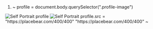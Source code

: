 1. ~
profile = document.body.querySelector(".profile-image")
<img class="profile-image" src="images/self-portrait-grassbg.jpg" alt="Self Portrait" title="Self Portrait">
profile
<img class="profile-image" src="images/self-portrait-grassbg.jpg" alt="Self Portrait" title="Self Portrait">
profile.src = "https://placebear.com/400/400"
"https://placebear.com/400/400"
~